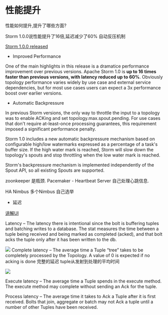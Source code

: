 # 性能提升

性能如何提升,提升了哪些方面?


Storm 1.0.0说性能提升了16倍,延迟减少了60%
自动反压机制

[Storm 1.0.0 released](http://storm.apache.org/2016/04/12/storm100-released.html)

- Improved Performance

One of the main highlights in this release is a dramatice performance improvement over previous versions. Apache Storm 1.0 is **up to 16 times faster than previous versions, with latency reduced up to 60%**. Obviously topology performance varies widely by use case and external service dependencies, but for most use cases users can expect a 3x performance boost over earlier versions.

- Automatic Backpressure

In previous Storm versions, the only way to throttle the input to a topology was to enable ACKing and set topology.max.spout.pending. For use cases that don't require at-least-once processing guarantees, this requirement imposed a significant performance penalty.

Storm 1.0 includes a new automatic backpressure mechanism based on configurable high/low watermarks expressed as a percentage of a task's buffer size. If the high water mark is reached, Storm will slow down the topology's spouts and stop throttling when the low water mark is reached.

Storm's backpressure mechanism is implemented independently of the Spout API, so all existing Spouts are supported.

zoonkeeper 是瓶颈.
Pacemaker - Heartbeat Server 自己处理心跳信息.

HA Nimbus 多个Nimbus 自己选举


- 延迟

[讲解UI](http://www.malinga.me/reading-and-understanding-the-storm-ui-storm-ui-explained/)

Latency – The latency there is intentional since the bolt is buffering tuples and batching writes to a database. The stat measures the time between a tuple being received and being marked as completed (acked), and that bolt acks the tuple only after it has been written to the db.

![](http://www.malinga.me/wp-content/uploads/2015/04/Reading-and-Understanding-the-Storm-UI-Topology-stats.png)
Complete latency – The average time a Tuple “tree” takes to be completely processed by the Topology. A value of 0 is expected if no acking is done
完整的延迟  tuple从发射到处理的平均时间

![](http://www.malinga.me/wp-content/uploads/2015/04/Reading-and-Understanding-the-Storm-UI-Bolts.png)

Execute latency – The average time a Tuple spends in the execute method. The execute method may complete without sending an Ack for the tuple.


Process latency – The average time it takes to Ack a Tuple after it is first received. Bolts that join, aggregate or batch may not Ack a tuple until a number of other Tuples have been received.



